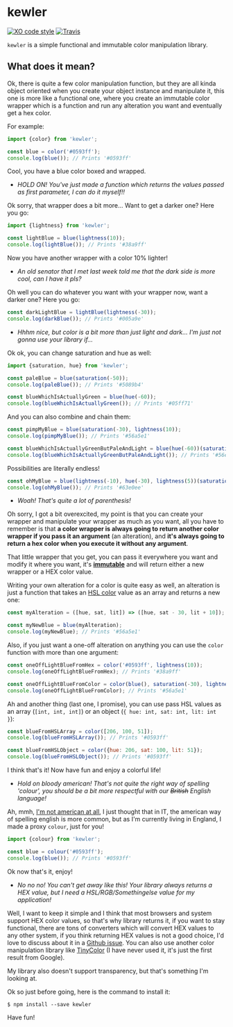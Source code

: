 
# kewler

[![XO code style](https://img.shields.io/badge/code_style-XO-5ed9c7.svg)](https://github.com/sindresorhus/xo)
[![Travis](https://img.shields.io/travis/adriantoine/kewler.svg?maxAge=2592000)](https://travis-ci.org/adriantoine/kewler)

`kewler` is a simple functional and immutable color manipulation library.

## What does it mean?

Ok, there is quite a few color manipulation function, but they are all kinda object oriented when you create your object instance and manipulate it, this one is more like a functional one, where you create an immutable color wrapper which is a function and run any alteration you want and eventually get a hex color.

For example:

```js
import {color} from 'kewler';

const blue = color('#0593ff');
console.log(blue()); // Prints '#0593ff'
```

Cool, you have a blue color boxed and wrapped.

- _HOLD ON! You've just made a function which returns the values passed as first parameter, I can do it myself!!_

Ok sorry, that wrapper does a bit more... Want to get a darker one? Here you go:

```js
import {lightness} from 'kewler';

const lightBlue = blue(lightness(10));
console.log(lightBlue()); // Prints '#38a9ff'
```

Now you have another wrapper with a color 10% lighter!

- _An old senator that I met last week told me that the dark side is more cool, can I have it pls?_

Oh well you can do whatever you want with your wrapper now, want a darker one? Here you go:

```js
const darkLightBlue = lightBlue(lightness(-30));
console.log(darkBlue()); // Prints '#005a9e'
```

- _Hhhm nice, but color is a bit more than just light and dark... I'm just not gonna use your library if..._

Ok ok, you can change saturation and hue as well:

```js
import {saturation, hue} from 'kewler';

const paleBlue = blue(saturation(-50));
console.log(paleBlue()); // Prints '#5089b4'

const blueWhichIsActuallyGreen = blue(hue(-60));
console.log(blueWhichIsActuallyGreen()); // Prints '#05ff71'
```

And you can also combine and chain them:

```js
const pimpMyBlue = blue(saturation(-30), lightness(10));
console.log(pimpMyBlue()); // Prints '#56a5e1'

const blueWhichIsActuallyGreenButPaleAndLight = blue(hue(-60))(saturation(-30), lightness(10));
console.log(blueWhichIsActuallyGreenButPaleAndLight()); // Prints '#56e192'
```

Possibilities are literally endless!

```js
const ohMyBlue = blue(lightness(-10), hue(-30), lightness(5))(saturation(-20), hue(10))(lightness(20));
console.log(ohMyBlue()); // Prints '#63e0ee'
```

- _Woah! That's quite a lot of parenthesis!_

Oh sorry, I got a bit overexcited, my point is that you can create your wrapper and manipulate your wrapper as much as you want, all you have to remember is that __a color wrapper is always going to return another color wrapper if you pass it an argument__ (an alteration), and __it's always going to return a hex color when you execute it without any argument__.

That little wrapper that you get, you can pass it everywhere you want and modify it where you want, it's __[immutable](https://en.wikipedia.org/wiki/Immutable_object)__ and will return either a new wrapper or a HEX color value.

Writing your own alteration for a color is quite easy as well, an alteration is just a function that takes an [HSL color](https://css-tricks.com/yay-for-hsla/) value as an array and returns a new one:

```js
const myAlteration = ([hue, sat, lit]) => ([hue, sat - 30, lit + 10]);

const myNewBlue = blue(myAlteration);
console.log(myNewBlue); // Prints '#56a5e1'
```

Also, if you just want a one-off alteration on anything you can use the `color` function with more than one argument:

```js
const oneOffLightBlueFromHex = color('#0593ff', lightness(10));
console.log(oneOffLightBlueFromHex); // Prints '#38a9ff'

const oneOffLightBlueFromColor = color(blue(), saturation(-30), lightness(10));
console.log(oneOffLightBlueFromColor); // Prints '#56a5e1'
```

Ah and another thing (last one, I promise), you can use pass HSL values as an array (`[int, int, int]`) or an object (`{ hue: int, sat: int, lit: int }`):

```js
const blueFromHSLArray = color([206, 100, 51]);
console.log(blueFromHSLArray()); // Prints '#0593ff'

const blueFromHSLObject = color({hue: 206, sat: 100, lit: 51});
console.log(blueFromHSLObject()); // Prints '#0593ff'
```

I think that's it! Now have fun and enjoy a colorful life!

- _Hold on bloody american! That's not quite the right way of spelling 'colour', you should be a bit more respectful with our ~~British~~ English language!_

Ah, mmh, [I'm not american at all](http://adriantoine.com/about-me), I just thought that in IT, the american way of spelling english is more common, but as I'm currently living in England, I made a proxy `colour`, just for you!

```js
import {colour} from 'kewler';

const blue = colour('#0593ff');
console.log(blue()); // Prints '#0593ff'
```

Ok now that's it, enjoy!

- _No no no! You can't get away like this! Your library always returns a HEX value, but I need a HSL/RGB/Somethingelse value for my application!_

Well, I want to keep it simple and I think that most browsers and system support HEX color values, so that's why library returns it, if you want to stay functional, there are tons of converters which will convert HEX values to any other system, if you think returning HEX values is not a good choice, I'd love to discuss about it in a [Github issue](https://github.com/adriantoine/kewler/issues). You can also use another color manipulation library like [TinyColor](https://github.com/bgrins/TinyColor) (I have never used it, it's just the first result from Google).

My library also doesn't support transparency, but that's something I'm looking at.

Ok so just before going, here is the command to install it:

```console
$ npm install --save kewler
```

Have fun!
